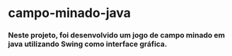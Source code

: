 # campo-minado-java


### Neste projeto, foi desenvolvido um jogo de campo minado em java utilizando Swing como interface gráfica.

